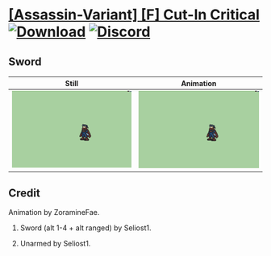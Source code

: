 # [\[Assassin-Variant\] \[F\] Cut-In Critical](./) [![Download](https://img.shields.io/badge/Download--red?style=social&logo=github)](https://minhaskamal.github.io/DownGit/#/home?url=https://github.com/Klokinator/FE-Repo/tree/main/Battle%20Animations%2FInfantry%20-%20(Swd)%20Thieves%2C%20Rogues%2C%20Assassins%2F%5BAssassin-Variant%5D%20%5BF%5D%20Cut-In%20Critical%2F1.%20Sword%20(alt%203%20%2B%20alt%20ranged)) [![Discord](https://img.shields.io/badge/Discord--blue?style=social&logo=discord)](https://discord.gg/C7VNGnyTPA)

## Sword

| Still | Animation |
| :---: | :-------: |
| ![Sword still](./Sword_000.png) | ![Sword](./Sword.gif) |

## Credit

Animation by ZoramineFae.

1. Sword (alt 1-4 + alt ranged) by Seliost1.

8. Unarmed by Seliost1.
